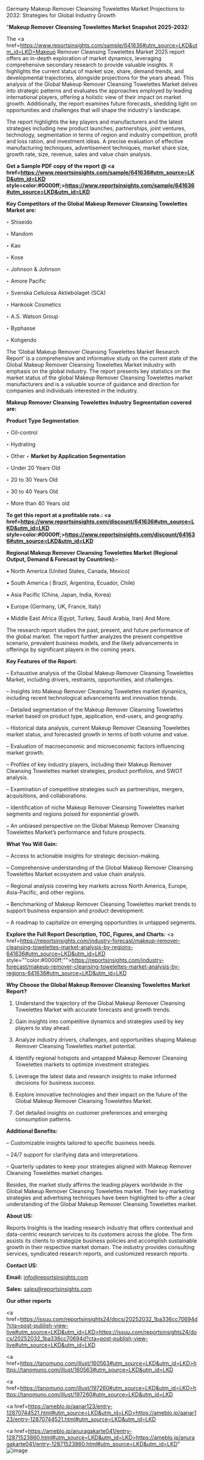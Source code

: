 Germany Makeup Remover Cleansing Towelettes Market Projections to 2032: Strategies for Global Industry Growth

"<strong>Makeup Remover Cleansing Towelettes Market Snapshot 2025-2032:</strong>

The <a href=https://www.reportsinsights.com/sample/641636#utm_source=LKD&utm_id=LKD>Makeup Remover Cleansing Towelettes Market</a> 2025 report offers an in-depth exploration of market dynamics, leveraging comprehensive secondary research to provide valuable insights. It highlights the current status of market size, share, demand trends, and developmental trajectories, alongside projections for the years ahead. This analysis of the Global Makeup Remover Cleansing Towelettes Market delves into strategic patterns and evaluates the approaches employed by leading international players, offering a holistic view of their impact on market growth. Additionally, the report examines future forecasts, shedding light on opportunities and challenges that will shape the industry's landscape.

The report highlights the key players and manufacturers and the latest strategies including new product launches, partnerships, joint ventures, technology, segmentation in terms of region and industry competition, profit and loss ration, and investment ideas. A precise evaluation of effective manufacturing techniques, advertisement techniques, market share size, growth rate, size, revenue, sales and value chain analysis.

<strong>Get a Sample PDF copy of the report @ <a href=https://www.reportsinsights.com/sample/641636#utm_source=LKD&utm_id=LKD style=color:#0000ff;>https://www.reportsinsights.com/sample/641636#utm_source=LKD&utm_id=LKD</a></strong>

<strong>Key Competitors of the Global Makeup Remover Cleansing Towelettes Market are:</strong>

‣ Shiseido

‣ Mandom

‣ Kao

‣ Kose

‣ Johnson & Johnson

‣ Amore Pacific

‣ Svenska Cellulosa Aktiebolaget (SCA)

‣ Hankook Cosmetics

‣ A.S. Watson Group

‣ Byphasse

‣ Kohgendo

The ‘Global Makeup Remover Cleansing Towelettes Market Research Report’ is a comprehensive and informative study on the current state of the Global Makeup Remover Cleansing Towelettes Market industry with emphasis on the global industry. The report presents key statistics on the market status of the global Makeup Remover Cleansing Towelettes market manufacturers and is a valuable source of guidance and direction for companies and individuals interested in the industry.

<strong>Makeup Remover Cleansing Towelettes Industry Segmentation covered are:</strong>

<strong>Product Type Segmentation</strong>

‣ Oil-control

‣ Hydrating

‣ Other
‣ 
<strong>Market by Application Segmentation</strong>

‣ Under 20 Years Old

‣ 20 to 30 Years Old

‣ 30 to 40 Years Old

‣ More than 40 Years old

<strong>To get this report at a profitable rate.: <a href=https://www.reportsinsights.com/discount/641636#utm_source=LKD&utm_id=LKD style=color:#0000ff;>https://www.reportsinsights.com/discount/641636#utm_source=LKD&utm_id=LKD</a></strong>

<strong>Regional Makeup Remover Cleansing Towelettes Market (Regional Output, Demand &amp; Forecast by Countries):-</strong>

• North America (United States, Canada, Mexico)

• South America ( Brazil, Argentina, Ecuador, Chile)

• Asia Pacific (China, Japan, India, Korea)

• Europe (Germany, UK, France, Italy)

• Middle East Africa (Egypt, Turkey, Saudi Arabia, Iran) And More.

The research report studies the past, present, and future performance of the global market. The report further analyzes the present competitive scenario, prevalent business models, and the likely advancements in offerings by significant players in the coming years.

<strong>Key Features of the Report:</strong>

– Exhaustive analysis of the Global Makeup Remover Cleansing Towelettes Market, including drivers, restraints, opportunities, and challenges.

– Insights into Makeup Remover Cleansing Towelettes market dynamics, including recent technological advancements and innovation trends.

– Detailed segmentation of the Makeup Remover Cleansing Towelettes market based on product type, application, end-users, and geography.

– Historical data analysis, current Makeup Remover Cleansing Towelettes market status, and forecasted growth in terms of both volume and value.

– Evaluation of macroeconomic and microeconomic factors influencing market growth.

– Profiles of key industry players, including their Makeup Remover Cleansing Towelettes market strategies, product portfolios, and SWOT analysis.

– Examination of competitive strategies such as partnerships, mergers, acquisitions, and collaborations.

– Identification of niche Makeup Remover Cleansing Towelettes market segments and regions poised for exponential growth.

– An unbiased perspective on the Global Makeup Remover Cleansing Towelettes Market’s performance and future prospects.

<strong>What You Will Gain:</strong>

– Access to actionable insights for strategic decision-making.

– Comprehensive understanding of the Global Makeup Remover Cleansing Towelettes Market ecosystem and value chain analysis.

– Regional analysis covering key markets across North America, Europe, Asia-Pacific, and other regions.

– Benchmarking of Makeup Remover Cleansing Towelettes market trends to support business expansion and product development.

– A roadmap to capitalize on emerging opportunities in untapped segments.

<strong>Explore the Full Report Description, TOC, Figures, and Charts:</strong>
<a href=https://reportsinsights.com/industry-forecast/makeup-remover-cleansing-towelettes-market-analysis-by-regions-641636#utm_source=LKD&utm_id=LKD style=""color:#0000ff;"">https://reportsinsights.com/industry-forecast/makeup-remover-cleansing-towelettes-market-analysis-by-regions-641636#utm_source=LKD&utm_id=LKD</a>

<strong>Why Choose the Global Makeup Remover Cleansing Towelettes Market Report?</strong>

1. Understand the trajectory of the Global Makeup Remover Cleansing Towelettes Market with accurate forecasts and growth trends.

2. Gain insights into competitive dynamics and strategies used by key players to stay ahead.

3. Analyze industry drivers, challenges, and opportunities shaping Makeup Remover Cleansing Towelettes market potential.

4. Identify regional hotspots and untapped Makeup Remover Cleansing Towelettes markets to optimize investment strategies.

5. Leverage the latest data and research insights to make informed decisions for business success.

6. Explore innovative technologies and their impact on the future of the Global Makeup Remover Cleansing Towelettes Market.

7. Get detailed insights on customer preferences and emerging consumption patterns.

<strong>Additional Benefits:</strong>

– Customizable insights tailored to specific business needs.

– 24/7 support for clarifying data and interpretations.

– Quarterly updates to keep your strategies aligned with Makeup Remover Cleansing Towelettes market changes.

Besides, the market study affirms the leading players worldwide in the Global Makeup Remover Cleansing Towelettes market. Their key marketing strategies and advertising techniques have been highlighted to offer a clear understanding of the Global Makeup Remover Cleansing Towelettes market.

<strong><strong>About US</strong>:</strong>

Reports Insights is the leading research industry that offers contextual and data-centric research services to its customers across the globe. The firm assists its clients to strategize business policies and accomplish sustainable growth in their respective market domain. The industry provides consulting services, syndicated research reports, and customized research reports.

<strong>Contact US:</strong>

<p class=><b>Email:</b> <a href=mailto:info@reportsinsights.com>info@reportsinsights.com</a></p>
<p class=><b>Sales:</b> <a href=mailto:sales@reportsinsights.com>sales@reportsinsights.com</a></p>

<strong>Our other reports</strong>

<a href=https://issuu.com/reportsinsights24/docs/20252032_1ba336cc70694d?cta=post-publish-view-live#utm_source=LKD&utm_id=LKD>https://issuu.com/reportsinsights24/docs/20252032_1ba336cc70694d?cta=post-publish-view-live#utm_source=LKD&utm_id=LKD</a>

<a href=https://tanomuno.com/illust/160563#utm_source=LKD&utm_id=LKD>https://tanomuno.com/illust/160563#utm_source=LKD&utm_id=LKD</a>

<a href=https://tanomuno.com/illust/197260#utm_source=LKD&utm_id=LKD>https://tanomuno.com/illust/197260#utm_source=LKD&utm_id=LKD</a>

<a href=https://ameblo.jp/aanar123/entry-12870744521.html#utm_source=LKD&utm_id=LKD>https://ameblo.jp/aanar123/entry-12870744521.html#utm_source=LKD&utm_id=LKD</a>

<a href=https://ameblo.jp/anuragakarte041/entry-12871523860.html#utm_source=LKD&utm_id=LKD>https://ameblo.jp/anuragakarte041/entry-12871523860.html#utm_source=LKD&utm_id=LKD</a>"
![image](https://github.com/user-attachments/assets/023f2406-e9bb-49e2-b55f-8904d06e34d9)
